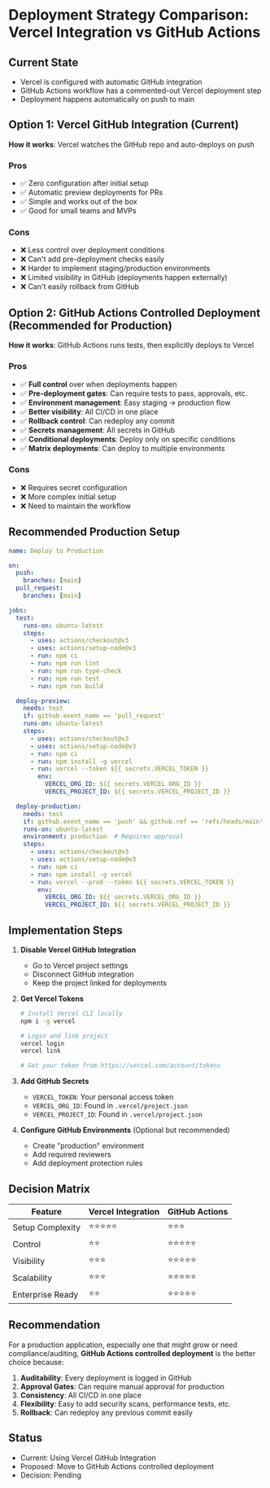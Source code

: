 # Deployment Strategy Comparison: Vercel Integration vs GitHub Actions

## Current State
- Vercel is configured with automatic GitHub integration
- GitHub Actions workflow has a commented-out Vercel deployment step
- Deployment happens automatically on push to main

## Option 1: Vercel GitHub Integration (Current)
**How it works**: Vercel watches the GitHub repo and auto-deploys on push

### Pros
- ✅ Zero configuration after initial setup
- ✅ Automatic preview deployments for PRs
- ✅ Simple and works out of the box
- ✅ Good for small teams and MVPs

### Cons
- ❌ Less control over deployment conditions
- ❌ Can't add pre-deployment checks easily
- ❌ Harder to implement staging/production environments
- ❌ Limited visibility in GitHub (deployments happen externally)
- ❌ Can't easily rollback from GitHub

## Option 2: GitHub Actions Controlled Deployment (Recommended for Production)
**How it works**: GitHub Actions runs tests, then explicitly deploys to Vercel

### Pros
- ✅ **Full control** over when deployments happen
- ✅ **Pre-deployment gates**: Can require tests to pass, approvals, etc.
- ✅ **Environment management**: Easy staging → production flow
- ✅ **Better visibility**: All CI/CD in one place
- ✅ **Rollback control**: Can redeploy any commit
- ✅ **Secrets management**: All secrets in GitHub
- ✅ **Conditional deployments**: Deploy only on specific conditions
- ✅ **Matrix deployments**: Can deploy to multiple environments

### Cons
- ❌ Requires secret configuration
- ❌ More complex initial setup
- ❌ Need to maintain the workflow

## Recommended Production Setup

```yaml
name: Deploy to Production

on:
  push:
    branches: [main]
  pull_request:
    branches: [main]

jobs:
  test:
    runs-on: ubuntu-latest
    steps:
      - uses: actions/checkout@v3
      - uses: actions/setup-node@v3
      - run: npm ci
      - run: npm run lint
      - run: npm run type-check
      - run: npm run test
      - run: npm run build

  deploy-preview:
    needs: test
    if: github.event_name == 'pull_request'
    runs-on: ubuntu-latest
    steps:
      - uses: actions/checkout@v3
      - uses: actions/setup-node@v3
      - run: npm ci
      - run: npm install -g vercel
      - run: vercel --token ${{ secrets.VERCEL_TOKEN }}
        env:
          VERCEL_ORG_ID: ${{ secrets.VERCEL_ORG_ID }}
          VERCEL_PROJECT_ID: ${{ secrets.VERCEL_PROJECT_ID }}

  deploy-production:
    needs: test
    if: github.event_name == 'push' && github.ref == 'refs/heads/main'
    runs-on: ubuntu-latest
    environment: production  # Requires approval
    steps:
      - uses: actions/checkout@v3
      - uses: actions/setup-node@v3
      - run: npm ci
      - run: npm install -g vercel
      - run: vercel --prod --token ${{ secrets.VERCEL_TOKEN }}
        env:
          VERCEL_ORG_ID: ${{ secrets.VERCEL_ORG_ID }}
          VERCEL_PROJECT_ID: ${{ secrets.VERCEL_PROJECT_ID }}
```

## Implementation Steps

1. **Disable Vercel GitHub Integration**
   - Go to Vercel project settings
   - Disconnect GitHub integration
   - Keep the project linked for deployments

2. **Get Vercel Tokens**
   ```bash
   # Install Vercel CLI locally
   npm i -g vercel
   
   # Login and link project
   vercel login
   vercel link
   
   # Get your token from https://vercel.com/account/tokens
   ```

3. **Add GitHub Secrets**
   - `VERCEL_TOKEN`: Your personal access token
   - `VERCEL_ORG_ID`: Found in `.vercel/project.json`
   - `VERCEL_PROJECT_ID`: Found in `.vercel/project.json`

4. **Configure GitHub Environments** (Optional but recommended)
   - Create "production" environment
   - Add required reviewers
   - Add deployment protection rules

## Decision Matrix

| Feature | Vercel Integration | GitHub Actions |
|---------|-------------------|----------------|
| Setup Complexity | ⭐⭐⭐⭐⭐ | ⭐⭐⭐ |
| Control | ⭐⭐ | ⭐⭐⭐⭐⭐ |
| Visibility | ⭐⭐⭐ | ⭐⭐⭐⭐⭐ |
| Scalability | ⭐⭐⭐ | ⭐⭐⭐⭐⭐ |
| Enterprise Ready | ⭐⭐ | ⭐⭐⭐⭐⭐ |

## Recommendation

For a production application, especially one that might grow or need compliance/auditing, **GitHub Actions controlled deployment** is the better choice because:

1. **Auditability**: Every deployment is logged in GitHub
2. **Approval Gates**: Can require manual approval for production
3. **Consistency**: All CI/CD in one place
4. **Flexibility**: Easy to add security scans, performance tests, etc.
5. **Rollback**: Can redeploy any previous commit easily

## Status
- Current: Using Vercel GitHub Integration
- Proposed: Move to GitHub Actions controlled deployment
- Decision: Pending